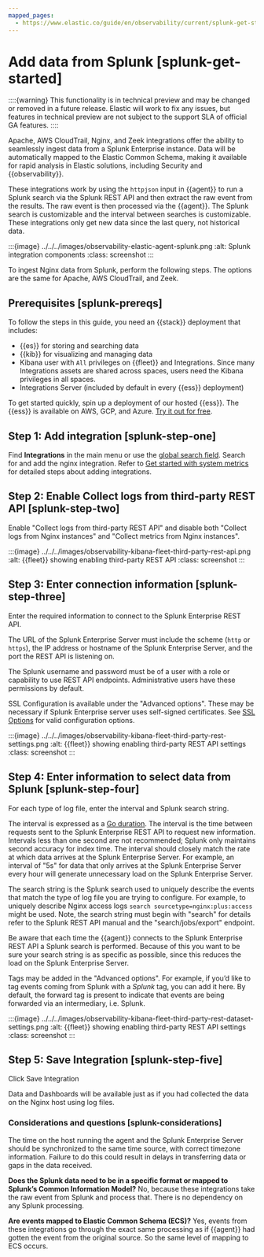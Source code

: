 ```yaml
---
mapped_pages:
  - https://www.elastic.co/guide/en/observability/current/splunk-get-started.html
---
```


# Add data from Splunk [splunk-get-started]

::::{warning}
This functionality is in technical preview and may be changed or removed in a future release. Elastic will work to fix any issues, but features in technical preview are not subject to the support SLA of official GA features.
::::


Apache, AWS CloudTrail, Nginx, and Zeek integrations offer the ability to seamlessly ingest data from a Splunk Enterprise instance.  Data will be automatically mapped to the Elastic Common Schema, making it available for rapid analysis in Elastic solutions, including Security and {{observability}}.

These integrations work by using the `httpjson` input in {{agent}} to run a Splunk search via the Splunk REST API and then extract the raw event from the results.  The raw event is then processed via the {{agent}}.  The Splunk search is customizable and the interval between searches is customizable.  These integrations only get new data since the last query, not historical data.

:::{image} ../../../images/observability-elastic-agent-splunk.png
:alt: Splunk integration components
:class: screenshot
:::

To ingest Nginx data from Splunk, perform the following steps. The options are the same for Apache, AWS CloudTrail, and Zeek.


## Prerequisites [splunk-prereqs]

To follow the steps in this guide, you need an {{stack}} deployment that includes:

* {{es}} for storing and searching data
* {{kib}} for visualizing and managing data
* Kibana user with `All` privileges on {{fleet}} and Integrations. Since many Integrations assets are shared across spaces, users need the Kibana privileges in all spaces.
* Integrations Server (included by default in every {{ess}} deployment)

To get started quickly, spin up a deployment of our hosted {{ess}}. The {{ess}} is available on AWS, GCP, and Azure. [Try it out for free](https://cloud.elastic.co/registration?page=docs&placement=docs-body).


## Step 1: Add integration [splunk-step-one]

Find **Integrations** in the main menu or use the [global search field](/explore-analyze/find-and-organize/find-apps-and-objects.md). Search for and add the nginx integration. Refer to [Get started with system metrics](../infra-and-hosts/get-started-with-system-metrics.md) for detailed steps about adding integrations.


## Step 2: Enable Collect logs from third-party REST API [splunk-step-two]

Enable "Collect logs from third-party REST API" and disable both "Collect logs from Nginx instances" and "Collect metrics from Nginx instances".

:::{image} ../../../images/observability-kibana-fleet-third-party-rest-api.png
:alt: {{fleet}} showing enabling third-party REST API
:class: screenshot
:::


## Step 3: Enter connection information [splunk-step-three]

Enter the required information to connect to the Splunk Enterprise REST API.

The URL of the Splunk Enterprise Server must include the scheme (`http` or `https`), the IP address or hostname of the Splunk Enterprise Server, and the port the REST API is listening on.

The Splunk username and password must be of a user with a role or capability to use REST API endpoints.  Administrative users have these permissions by default.

SSL Configuration is available under the "Advanced options".  These may be necessary if Splunk Enterprise server uses self-signed certificates.  See [SSL Options](asciidocalypse://docs/beats/docs/reference/ingestion-tools/beats-filebeat/configuration-ssl.md) for valid configuration options.

:::{image} ../../../images/observability-kibana-fleet-third-party-rest-settings.png
:alt: {{fleet}} showing enabling third-party REST API settings
:class: screenshot
:::


## Step 4: Enter information to select data from Splunk [splunk-step-four]

For each type of log file, enter the interval and Splunk search string.

The interval is expressed as a [Go duration](https://golang.org/pkg/time/#ParseDuration).  The interval is the time between requests sent to the Splunk Enterprise REST API to request new information.  Intervals less than one second are not recommended; Splunk only maintains second accuracy for index time. The interval should closely match the rate at which data arrives at the Splunk Enterprise Server.  For example, an interval of "5s" for data that only arrives at the Splunk Enterprise Server every hour will generate unnecessary load on the Splunk Enterprise Server.

The search string is the Splunk search used to uniquely describe the events that match the type of log file you are trying to configure. For example, to uniquely describe Nginx access logs `search sourcetype=nginx:plus:access` might be used.  Note, the search string must begin with "search" for details refer to the Splunk REST API manual and the "search/jobs/export" endpoint.

Be aware that each time the {{agent}} connects to the Splunk Enterprise REST API a Splunk search is performed.  Because of this you want to be sure your search string is as specific as possible, since this reduces the load on the Splunk Enterprise Server.

Tags may be added in the "Advanced options".  For example, if you’d like to tag events coming from Splunk with a *Splunk* tag, you can add it here.  By default, the forward tag is present to indicate that events are being forwarded via an intermediary, i.e. Splunk.

:::{image} ../../../images/observability-kibana-fleet-third-party-rest-dataset-settings.png
:alt: {{fleet}} showing enabling third-party REST API settings
:class: screenshot
:::


## Step 5: Save Integration [splunk-step-five]

Click Save Integration

Data and Dashboards will be available just as if you had collected the data on the Nginx host using log files.


### Considerations and questions [splunk-considerations]

The time on the host running the agent and the Splunk Enterprise Server should be synchronized to the same time source, with correct timezone information.  Failure to do this could result in delays in transferring data or gaps in the data received.

**Does the Splunk data need to be in a specific format or mapped to Splunk’s Common Information Model?**  No, because these integrations take the raw event from Splunk and process that.  There is no dependency on any Splunk processing.

**Are events mapped to Elastic Common Schema (ECS)?**  Yes, events from these integrations go through the exact same processing as if {{agent}} had gotten the event from the original source.  So the same level of mapping to ECS occurs.
